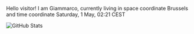 Hello visitor! I am Giammarco, currently living in space coordinate Brussels and time coordinate Saturday, 1 May, 02:21 CEST

![GitHub Stats](https://github-readme-stats.vercel.app/api?username=grcasanova)
